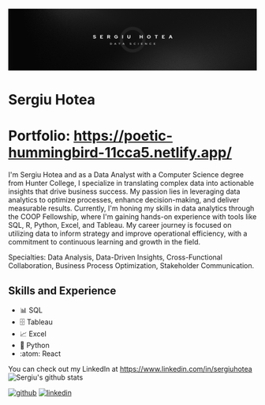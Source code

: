 ![Design and Development](https://github.com/shotea/shotea/blob/main/DS.png)

# Sergiu Hotea

# Portfolio: https://poetic-hummingbird-11cca5.netlify.app/

I'm Sergiu Hotea and as a Data Analyst with a Computer Science degree from Hunter College, I specialize in translating complex data into actionable insights that drive business success. My passion lies in leveraging data analytics to optimize processes, enhance decision-making, and deliver measurable results. Currently, I'm honing my skills in data analytics through the COOP Fellowship, where I'm gaining hands-on experience with tools like SQL, R, Python, Excel, and Tableau. My career journey is focused on utilizing data to inform strategy and improve operational efficiency, with a commitment to continuous learning and growth in the field.

Specialties: Data Analysis, Data-Driven Insights, Cross-Functional Collaboration, Business Process Optimization, Stakeholder Communication.

## Skills and Experience
* 📊 SQL 
* 🗄️ Tableau
* 📈 Excel
* 🧮 Python
* :atom: React


 You can check out my LinkedIn at https://www.linkedin.com/in/sergiuhotea
![Sergiu's github stats](https://github-readme-stats.vercel.app/api?username=shotea)

[<img src='https://cdn.jsdelivr.net/npm/simple-icons@3.0.1/icons/github.svg' alt='github' height='40'>](https://github.com/shotea)  [<img src='https://cdn.jsdelivr.net/npm/simple-icons@3.0.1/icons/linkedin.svg' alt='linkedin' height='40'>](https://www.linkedin.com/in/sergiuhotea/)  



  
